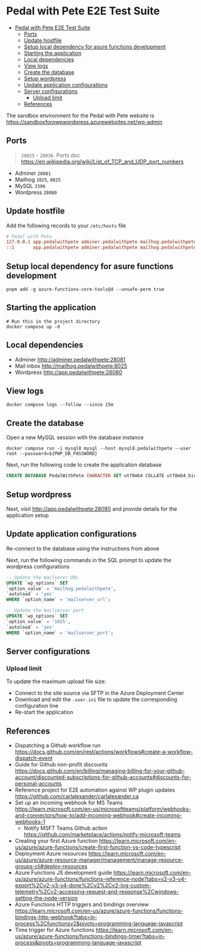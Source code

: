 # Pedal with Pete E2E Test Suite

- [Pedal with Pete E2E Test Suite](#pedal-with-pete-e2e-test-suite)
  - [Ports](#ports)
  - [Update hostfile](#update-hostfile)
  - [Setup local dependency for asure functions development](#setup-local-dependency-for-asure-functions-development)
  - [Starting the application](#starting-the-application)
  - [Local dependencies](#local-dependencies)
  - [View logs](#view-logs)
  - [Create the database](#create-the-database)
  - [Setup wordpress](#setup-wordpress)
  - [Update application configurations](#update-application-configurations)
  - [Server configurations](#server-configurations)
    - [Upload limit](#upload-limit)
  - [References](#references)

The sandbox environment for the Pedal with Pete website is <https://sandboxforpwpwordpress.azurewebsites.net/wp-admin>

## Ports

> `28025` - `28036`. Ports doc <https://en.wikipedia.org/wiki/List_of_TCP_and_UDP_port_numbers>

- Adminer `28081`
- Mailhog `1025`, `8025`
- MySQL `3306`
- Wordpress `28080`

## Update hostfile

Add the following records to your `/etc/hosts` file

```ini
# Pedal with Pete
127.0.0.1 app.pedalwithpete adminer.pedalwithpete mailhog.pedalwithpete
::1       app.pedalwithpete adminer.pedalwithpete mailhog.pedalwithpete
```

## Setup local dependency for asure functions development

```shell
pnpm add -g azure-functions-core-tools@4 --unsafe-perm true
```

## Starting the application

```shell
# Run this in the project directory
docker compose up -d
```

## Local dependencies

- Adminer <http://adminer.pedalwithpete:28081>
- Mail inbox <http://mailhog.pedalwithpete:8025>
- Wordpress <http://app.pedalwithpete:28080>

## View logs

```shell
docker compose logs --follow --since 15m
```

## Create the database

Open a new MySQL session with the database instance

```shell
docker compose run -i mysql8 mysql --host mysql8.pedalwithpete --user root --password=${PWP_DB_PASSWORD}
```

Next, run the following code to create the application database

```sql
CREATE DATABASE PedalWithPete CHARACTER SET utf8mb4 COLLATE utf8mb4_bin;
```

## Setup wordpress

Next, visit <http://app.pedalwithpete:28080> and provide details for the application setup

## Update application configurations

Re-connect to the database using the instructions from above

Next, run the following commands in the SQL prompt to update the wordpress configurations

```sql
-- Update the mailserer URL
UPDATE `wp_options` SET
`option_value` = 'mailhog.pedalwithpete',
`autoload` = 'yes'
WHERE `option_name` = 'mailserver_url';

-- Update the mailserver port
UPDATE `wp_options` SET
`option_value` = '1025',
`autoload` = 'yes'
WHERE `option_name` = 'mailserver_port';
```

## Server configurations

### Upload limit

To update the maximum upload file size:

- Connect to the site source via SFTP in the Azure Deployment Center
- Download and edit the `.user.ini` file to update the corresponding configuration line
- Re-start the application

## References

- Dispatching a Github workflow run <https://docs.github.com/en/rest/actions/workflows#create-a-workflow-dispatch-event>
- Guide for Github non-profit discounts <https://docs.github.com/en/billing/managing-billing-for-your-github-account/discounted-subscriptions-for-github-accounts#discounts-for-personal-accounts>
- Reference project for E2E automation against WP plugin updates <https://github.com/carlalexander/carlalexander.ca>
- Set up an incoming webhook for MS Teams <https://learn.microsoft.com/en-us/microsoftteams/platform/webhooks-and-connectors/how-to/add-incoming-webhook#create-incoming-webhooks-1>
  - Notify MSFT Teams Github action <https://github.com/marketplace/actions/notify-microsoft-teams>
- Creating your first Azure function <https://learn.microsoft.com/en-us/azure/azure-functions/create-first-function-vs-code-typescript>
- Deployment Azure resources <https://learn.microsoft.com/en-us/azure/azure-resource-manager/management/manage-resource-groups-cli#deploy-resources>
- Azure Functions JS development guide <https://learn.microsoft.com/en-us/azure/azure-functions/functions-reference-node?tabs=v2-v3-v4-export%2Cv2-v3-v4-done%2Cv2%2Cv2-log-custom-telemetry%2Cv2-accessing-request-and-response%2Cwindows-setting-the-node-version>
- Azure Functions HTTP triggers and bindings overview <https://learn.microsoft.com/en-us/azure/azure-functions/functions-bindings-http-webhook?tabs=in-process%2Cfunctionsv2&pivots=programming-language-javascript>
- Time trigger for Azure functions <https://learn.microsoft.com/en-us/azure/azure-functions/functions-bindings-timer?tabs=in-process&pivots=programming-language-javascript>
